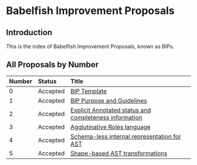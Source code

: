 # Babelfish Improvement Proposals

## Introduction

This is the index of Babelfish Improvement Proposals, known as BIPs.

## All Proposals by Number

| Number | Status | Title |
| :--- | :--- | :--- |
| 0 | Accepted | [BIP Template](bip-index/bip0-template.md) |
| 1 | Accepted | [BIP Purpose and Guidelines](bip-index/bip1-purpose-and-guidelines.md) |
| 2 | Accepted | [Explicit Annotated status and completeness information](bip-index/bip2-explicit-annotated-status-and-completeness-information.md) |
| 3 | Accepted | [Agglutinative Roles language](bip-index/bip3-agglutinative-roles-language.md) |
| 4 | Accepted | [Schema-less internal representation for AST](bip-index/bip4-schema-less-internal-representation-for-ast.md) |
| 5 | Accepted | [Shape-based AST transformations](bip-index/bip5-shape-based-ast-transformations.md) |

